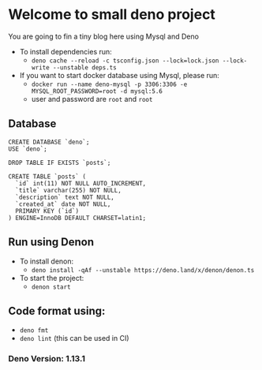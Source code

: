 # Welcome to small deno project

You are going to fin a tiny blog here using Mysql and Deno

- To install dependencies run:
  - `deno cache --reload -c tsconfig.json --lock=lock.json --lock-write --unstable deps.ts`
- If you want to start docker database using Mysql, please run:
  - `docker run --name deno-mysql -p 3306:3306 -e MYSQL_ROOT_PASSWORD=root -d mysql:5.6`
  - user and password are `root` and `root`

## Database

```
CREATE DATABASE `deno`;
USE `deno`;

DROP TABLE IF EXISTS `posts`;

CREATE TABLE `posts` (
  `id` int(11) NOT NULL AUTO_INCREMENT,
  `title` varchar(255) NOT NULL,
  `description` text NOT NULL,
  `created_at` date NOT NULL,
  PRIMARY KEY (`id`)
) ENGINE=InnoDB DEFAULT CHARSET=latin1;
```

## Run using Denon

- To install denon:
  - `deno install -qAf --unstable https://deno.land/x/denon/denon.ts`
- To start the project:
  - `denon start`

## Code format using:
- `deno fmt`
- `deno lint` (this can be used in CI)

### Deno Version: 1.13.1

